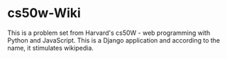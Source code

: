 # cs50w-Wiki
This is a problem set from Harvard's cs50W - web programming with Python and JavaScript. This is a Django application and according to the name, it stimulates wikipedia.
